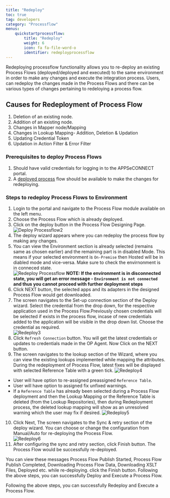 ```yaml
---
title: "Redeploy"
toc: true
tag: developers
category: "Processflow"
menus: 
    quickstartprocessflow:
        title: "Redeploy"
        weight: 6
        icon: fa fa-file-word-o
        identifier: redeployprocessflow
---
```



Redeploying processflow functionality allows you to re-deploy an existing Process Flows (deployed/deployed and executed)
to the  same environment in order to make any changes and execute the integration process.
Users, can redeploy the changes made in the Process Flows and there can be various types of 
changes pertaining to redeloying a process flow.

## Causes for Redeployment of Process Flow 

1) Deletion of an existing node.  
2) Addition of an existing node.  
3) Changes in Mapper node/Mapping  
4) Changes in Lookup Mapping- Addition, Deletion & Updation  
5) Updating Credential Token  
6) Updation in Action Filter & Error Filter  

### Prerequisites to deploy Process Flows

1.	Should have valid credentials for logging in to the APPSeCONNECT portal.
2.  A [deployed process](/processflow/deploying-and-executing-processflow/) flow should be available to make the changes for redeploying.

### Steps to redeploy Process Flows to Environment
1.	Login to the portal and navigate to the Process Flow module available on the left menu.  
2.  Choose the Process Flow which is already deployed.   
3.	Click on the deploy button in the Process Flow Designing Page. 
![Deploy Processflow2](../../staticfiles/processflow/media/deploy-processflow2.png)
4.  The deploy wizard appears where you can redeploy the process flow by making any changes.
5.  You can view the Environment section is already selected (remains same as chosen earlier)
    and the remaining part is in disabled Mode. This means if your selected environment is 
   `On-Premise` then Hosted will be in diabled mode and vice-versa. Make sure to check the
    envirnonment is in conneced state.    
![Redeploy Processflow](../../staticfiles/processflow/media/redeploy-processflow.png) 
**NOTE: If the environment is in disconnected state, you will get an error message -
`Environment is not connected` and thus you cannot proceed with further deployment steps**    
6. Click NEXT button, the selected apps and its adapters in the designed Process Flow would get downloaded.
7. The screen navigates to the Set-up connection section of the Deploy wizard. Select the credential from the drop down, 
for the respective application used in the Process Flow.Previously chosen credentials will be selected if exists in the process flow,
incase of new credentials added to the application will be visible in the drop down list. Choose the credential as required.   
![Redeploy3](../../staticfiles/processflow/media/redeploy3.png)
8. Click `Refresh Connection` button. You will get the latest credentials or updates to credentials made in the OP Agent. 
Now Click on the NEXT button.
9. The screen navigates to the lookup section of the Wizard, where you can view the existing lookups implemented
 while mapping the attributes. During the redeployment of Process Flow, latest fixes will 
 be displayed with selected Reference Table with a green tick.
![Redeploy4](../../staticfiles/processflow/media/redeploy4.png)  
* User will have option to re-assigned preassigned `Reference Table`.
* User will have option to assigned fix unfixed warnings.
* If a `Reference Table` has already been selected during a Process Flow deployment 
  and then the Lookup Mapping or the Reference Table is deleted (from the Lookup Repositories), 
  then during Redeployment process, the deleted lookup mapping will show as an unresolved 
  warning which the user may fix if desired.
![Redeploy5](../../staticfiles/processflow/media/redeploy5.png)  
10. Click Next, The screen navigates to the Sync & retry section of the deploy wizard. You can choose or change the configuration from 
Manual/Auto for re-deploying the Process Flow.  
![Redeploy6](../../staticfiles/processflow/media/redeploy6.png)    
11. After configuring the sync and retry section, click Finish button. 
The Process Flow would be successfully re-deployed.   

You can view these messages Process Flow Publish Started, Process Flow Publish Completed, 
Downloading Process Flow Data, Downloading XSLT Files, Deployed etc. while re-deploying. 
click the Finish button. Following the above steps, you can successfully Deploy and Execute a Process Flow.

Following the above steps, you can successfully Redeploy and Execute a Process Flow.








 









